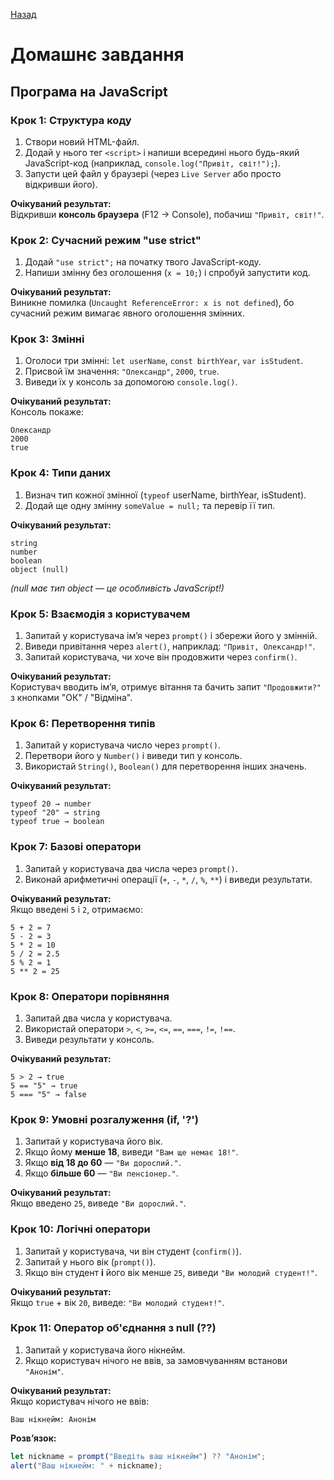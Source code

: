 [Назад](help.md)

# Домашнє завдання 

## **Програма на JavaScript**

### **Крок 1: Структура коду**  
1. Створи новий HTML-файл.  
2. Додай у нього тег `<script>` і напиши всередині нього будь-який JavaScript-код (наприклад, `console.log("Привіт, світ!");`).  
3. Запусти цей файл у браузері (через `Live Server` або просто відкривши його).  

**Очікуваний результат:**  
Відкривши **консоль браузера** (F12 → Console), побачиш `"Привіт, світ!"`.  

### **Крок 2: Сучасний режим "use strict"**  
1. Додай `"use strict";` на початку твого JavaScript-коду.  
2. Напиши змінну без оголошення (`x = 10;`) і спробуй запустити код.  

**Очікуваний результат:**  
Виникне помилка (`Uncaught ReferenceError: x is not defined`), бо сучасний режим вимагає явного оголошення змінних.  

### **Крок 3: Змінні**  
1. Оголоси три змінні: `let userName`, `const birthYear`, `var isStudent`.  
2. Присвой їм значення: `"Олександр"`, `2000`, `true`.  
3. Виведи їх у консоль за допомогою `console.log()`.  

**Очікуваний результат:**  
Консоль покаже:  
```
Олександр
2000
true
```  

### **Крок 4: Типи даних**  
1. Визнач тип кожної змінної (`typeof` userName, birthYear, isStudent).  
2. Додай ще одну змінну `someValue = null;` та перевір її тип.  

**Очікуваний результат:**  
```
string
number
boolean
object (null)
```  
*(null має тип object — це особливість JavaScript!)*  

### **Крок 5: Взаємодія з користувачем**  
1. Запитай у користувача ім’я через `prompt()` і збережи його у змінній.  
2. Виведи привітання через `alert()`, наприклад: `"Привіт, Олександр!"`.  
3. Запитай користувача, чи хоче він продовжити через `confirm()`.  

**Очікуваний результат:**  
Користувач вводить ім’я, отримує вітання та бачить запит `"Продовжити?"` з кнопками "ОК" / "Відміна".  

### **Крок 6: Перетворення типів**  
1. Запитай у користувача число через `prompt()`.  
2. Перетвори його у `Number()` і виведи тип у консоль.  
3. Використай `String()`, `Boolean()` для перетворення інших значень.  

**Очікуваний результат:**  
```
typeof 20 → number
typeof "20" → string
typeof true → boolean
```  

### **Крок 7: Базові оператори**  
1. Запитай у користувача два числа через `prompt()`.  
2. Виконай арифметичні операції (`+`, `-`, `*`, `/`, `%`, `**`) і виведи результати.  

**Очікуваний результат:**  
Якщо введені `5` і `2`, отримаємо:  
```
5 + 2 = 7
5 - 2 = 3
5 * 2 = 10
5 / 2 = 2.5
5 % 2 = 1
5 ** 2 = 25
```  

### **Крок 8: Оператори порівняння**  
1. Запитай два числа у користувача.  
2. Використай оператори `>`, `<`, `>=`, `<=`, `==`, `===`, `!=`, `!==`.  
3. Виведи результати у консоль.  

**Очікуваний результат:**  
```
5 > 2 → true
5 == "5" → true
5 === "5" → false
```  

### **Крок 9: Умовні розгалуження (if, '?')**  
1. Запитай у користувача його вік.  
2. Якщо йому **менше 18**, виведи `"Вам ще немає 18!"`.  
3. Якщо **від 18 до 60** — `"Ви дорослий."`.  
4. Якщо **більше 60** — `"Ви пенсіонер."`.  

**Очікуваний результат:**  
Якщо введено `25`, виведе `"Ви дорослий."`.  


### **Крок 10: Логічні оператори**  
1. Запитай у користувача, чи він студент (`confirm()`).  
2. Запитай у нього вік (`prompt()`).  
3. Якщо він студент **і** його вік менше `25`, виведи `"Ви молодий студент!"`.  

**Очікуваний результат:**  
Якщо `true` + вік `20`, виведе: `"Ви молодий студент!"`.  

### **Крок 11: Оператор об'єднання з null (??)**  
1. Запитай у користувача його нікнейм.  
2. Якщо користувач нічого не ввів, за замовчуванням встанови `"Анонім"`.  

**Очікуваний результат:**  
Якщо користувач нічого не ввів:  
```
Ваш нікнейм: Анонім
```  

**Розв’язок:**  
```js
let nickname = prompt("Введіть ваш нікнейм") ?? "Анонім";
alert("Ваш нікнейм: " + nickname);
```  
